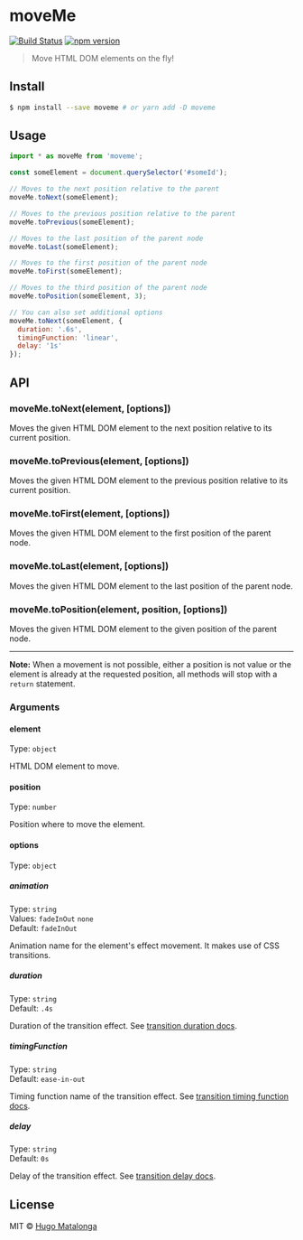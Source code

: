 # moveMe

[![Build Status](https://travis-ci.org/sindresorhus/path-type.svg?branch=master)](https://travis-ci.org/hmatalonga/moveme) [![npm version](https://badge.fury.io/js/moveme.svg)](https://badge.fury.io/js/moveme)

> Move HTML DOM elements on the fly!

## Install

```bash
$ npm install --save moveme # or yarn add -D moveme
```

## Usage

```js
import * as moveMe from 'moveme';

const someElement = document.querySelector('#someId');

// Moves to the next position relative to the parent
moveMe.toNext(someElement);

// Moves to the previous position relative to the parent
moveMe.toPrevious(someElement);

// Moves to the last position of the parent node
moveMe.toLast(someElement);

// Moves to the first position of the parent node
moveMe.toFirst(someElement);

// Moves to the third position of the parent node
moveMe.toPosition(someElement, 3);

// You can also set additional options
moveMe.toNext(someElement, {
  duration: '.6s',
  timingFunction: 'linear',
  delay: '1s'
});
```

## API

### moveMe.toNext(element, [options])

Moves the given HTML DOM element to the next position relative to its current position.

### moveMe.toPrevious(element, [options])

Moves the given HTML DOM element to the previous position relative to its current position.

### moveMe.toFirst(element, [options])

Moves the given HTML DOM element to the first position of the parent node.

### moveMe.toLast(element, [options])

Moves the given HTML DOM element to the last position of the parent node.

### moveMe.toPosition(element, position, [options])

Moves the given HTML DOM element to the given position of the parent node.

---
**Note:** When a movement is not possible, either a position is not value or the element is already at the requested position, all methods will stop with a `return` statement.

### Arguments

#### element

Type: `object`

HTML DOM element to move.

#### position

Type: `number`

Position where to move the element.

#### options

Type: `object`

##### animation

Type: `string`<br>
Values: `fadeInOut` `none`<br>
Default: `fadeInOut`

Animation name for the element's effect movement. It makes use of CSS transitions.

##### duration

Type: `string`<br>
Default: `.4s`

Duration of the transition effect. See [transition duration docs](https://developer.mozilla.org/en-US/docs/Web/CSS/transition-duration).

##### timingFunction

Type: `string`<br>
Default: `ease-in-out`

Timing function name of the transition effect. See [transition timing function docs](https://developer.mozilla.org/en-US/docs/Web/CSS/transition-timing-function).

##### delay

Type: `string`<br>
Default: `0s`

Delay of the transition effect. See [transition delay docs](https://developer.mozilla.org/en-US/docs/Web/CSS/transition-delay).

## License

MIT © [Hugo Matalonga](http://hmatalonga.com)
